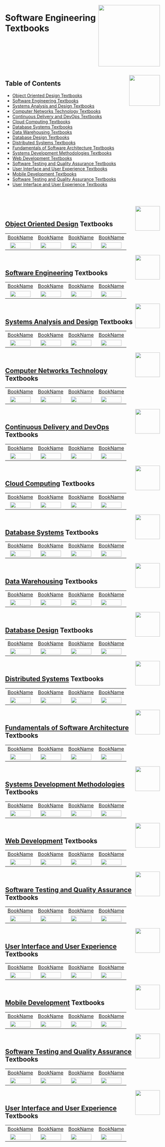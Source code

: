 <a href="/Software-Engineering/README.md"><img align="right" width="200" src="/logos/reference-textbooks.png"></img></a>

# Software Engineering Textbooks

<br><br><br><br><br><br>

<a href="/Software-Engineering/README.md"><img align="right" width="100" src="/icons/agenda.png"></img></a>

## Table of Contents
  * [Object Oriented Design Textbooks](#Object-Oriented-Design-Textbooks)
  * [Software Engineering Textbooks](#Software-Engineering-Textbooks-1)
  * [Systems Analysis and Design Textbooks](#Systems-Analysis-and-Design-Textbooks)
  * [Computer Networks Technology Textbooks](#Computer-Networks-Technology-Textbooks)
  * [Continuous Delivery and DevOps Textbooks](#Continuous-Delivery-and-DevOps-Textbooks)
  * [Cloud Computing Textbooks](#Cloud-Computing-Textbooks)
  * [Database Systems Textbooks](#Database-Systems-Textbooks)
  * [Data Warehousing Textbooks](#Data-Warehousing-Textbooks)
  * [Database Design Textbooks](#Database-Design-Textbooks)
  * [Distributed Systems Textbooks](#Distributed-Systems-Textbooks)
  * [Fundamentals of Software Architecture Textbooks](#Fundamentals-of-Software-Architecture-Textbooks)
  * [Systems Development Methodologies Textbooks](#Systems-Development-Methodologies-Textbooks)
  * [Web Development Textbooks](#Web-Development-Textbooks)
  * [Software Testing and Quality Assurance Textbooks](#Software-Testing-and-Quality-Assurance-Textbooks)
  * [User Interface and User Experience Textbooks](#User-Interface-and-User-Experience-Textbooks)
  * [Mobile Development Textbooks](#Mobile-Development-Textbooks)
  * [Software Testing and Quality Assurance Textbooks](#Software-Testing-and-Quality-Assurance-Textbooks-1)
  * [User Interface and User Experience Textbooks](#User-Interface-and-User-Experience-Textbooks-1)

<br><br>

<a href="/Software-Engineering/Object-Oriented-Design/README.md"><img align="right" width="80" src="/repos-logos/object-oriented-design.png"></img></a>
<br>

## [Object Oriented Design](/Software-Engineering/Object-Oriented-Design/README.md) Textbooks

<table>
    <tbody>
        <tr>
<td align="center" width="25%"><a href="/Software-Engineering/Object-Oriented-Design/README.md">BookName</a></td>
<td align="center" width="25%"><a href="/Software-Engineering/Object-Oriented-Design/README.md">BookName</a></td>
<td align="center" width="25%"><a href="/Software-Engineering/Object-Oriented-Design/README.md">BookName</a></td>
<td align="center" width="25%"><a href="/Software-Engineering/Object-Oriented-Design/README.md">BookName</a></td>
        </tr>
        <tr>
<td align="center"><a href="/Software-Engineering/Object-Oriented-Design/README.md"><img align="center" width="90%" src="/logos/image.png"></img></a></td>
<td align="center"><a href="/Software-Engineering/Object-Oriented-Design/README.md"><img align="center" width="90%" src="/logos/image.png"></img></a></td>
<td align="center"><a href="/Software-Engineering/Object-Oriented-Design/README.md"><img align="center" width="90%" src="/logos/image.png"></img></a></td>
<td align="center"><a href="/Software-Engineering/Object-Oriented-Design/README.md"><img align="center" width="90%" src="/logos/image.png"></img></a></td>
        </tr>
    </tbody>
</table>

<a href="/Software-Engineering/Software-Engineering/README.md"><img align="right" width="80" src="/repos-logos/software-engineering.png"></img></a>
<br>

## [Software Engineering](/Software-Engineering/Software-Engineering/README.md) Textbooks

<table>
    <tbody>
        <tr>
<td align="center" width="25%"><a href="/Software-Engineering/Software-Engineering/README.md">BookName</a></td>
<td align="center" width="25%"><a href="/Software-Engineering/Software-Engineering/README.md">BookName</a></td>
<td align="center" width="25%"><a href="/Software-Engineering/Software-Engineering/README.md">BookName</a></td>
<td align="center" width="25%"><a href="/Software-Engineering/Software-Engineering/README.md">BookName</a></td>
        </tr>
        <tr>
<td align="center"><a href="/Software-Engineering/Software-Engineering/README.md"><img align="center" width="90%" src="/logos/image.png"></img></a></td>
<td align="center"><a href="/Software-Engineering/Software-Engineering/README.md"><img align="center" width="90%" src="/logos/image.png"></img></a></td>
<td align="center"><a href="/Software-Engineering/Software-Engineering/README.md"><img align="center" width="90%" src="/logos/image.png"></img></a></td>
<td align="center"><a href="/Software-Engineering/Software-Engineering/README.md"><img align="center" width="90%" src="/logos/image.png"></img></a></td>
        </tr>
    </tbody>
</table>

<a href="/Software-Engineering/Systems-Analysis-and-Design/README.md"><img align="right" width="80" src="/repos-logos/system-analysis.png"></img></a>
<br>

## [Systems Analysis and Design](/Software-Engineering/Systems-Analysis-and-Design/README.md) Textbooks

<table>
    <tbody>
        <tr>
<td align="center" width="25%"><a href="/Software-Engineering/Systems-Analysis-and-Design/README.md">BookName</a></td>
<td align="center" width="25%"><a href="/Software-Engineering/Systems-Analysis-and-Design/README.md">BookName</a></td>
<td align="center" width="25%"><a href="/Software-Engineering/Systems-Analysis-and-Design/README.md">BookName</a></td>
<td align="center" width="25%"><a href="/Software-Engineering/Systems-Analysis-and-Design/README.md">BookName</a></td>
        </tr>
        <tr>
<td align="center"><a href="/Software-Engineering/Systems-Analysis-and-Design/README.md"><img align="center" width="90%" src="/logos/image.png"></img></a></td>
<td align="center"><a href="/Software-Engineering/Systems-Analysis-and-Design/README.md"><img align="center" width="90%" src="/logos/image.png"></img></a></td>
<td align="center"><a href="/Software-Engineering/Systems-Analysis-and-Design/README.md"><img align="center" width="90%" src="/logos/image.png"></img></a></td>
<td align="center"><a href="/Software-Engineering/Systems-Analysis-and-Design/README.md"><img align="center" width="90%" src="/logos/image.png"></img></a></td>
        </tr>
    </tbody>
</table>

<a href="/Software-Engineering/Computer-Networks-Technology/README.md"><img align="right" width="80" src="/repos-logos/computer-networks.png"></img></a>
<br>

## [Computer Networks Technology](/Software-Engineering/Computer-Networks-Technology/README.md) Textbooks

<table>
    <tbody>
        <tr>
<td align="center" width="25%"><a href="/Software-Engineering/Computer-Networks-Technology/README.md">BookName</a></td>
<td align="center" width="25%"><a href="/Software-Engineering/Computer-Networks-Technology/README.md">BookName</a></td>
<td align="center" width="25%"><a href="/Software-Engineering/Computer-Networks-Technology/README.md">BookName</a></td>
<td align="center" width="25%"><a href="/Software-Engineering/Computer-Networks-Technology/README.md">BookName</a></td>
        </tr>
        <tr>
<td align="center"><a href="/Software-Engineering/Computer-Networks-Technology/README.md"><img align="center" width="90%" src="/logos/image.png"></img></a></td>
<td align="center"><a href="/Software-Engineering/Computer-Networks-Technology/README.md"><img align="center" width="90%" src="/logos/image.png"></img></a></td>
<td align="center"><a href="/Software-Engineering/Computer-Networks-Technology/README.md"><img align="center" width="90%" src="/logos/image.png"></img></a></td>
<td align="center"><a href="/Software-Engineering/Computer-Networks-Technology/README.md"><img align="center" width="90%" src="/logos/image.png"></img></a></td>
        </tr>
    </tbody>
</table>

<a href="/Software-Engineering/Continuous-Delivery-and-DevOps/README.md"><img align="right" width="80" src="/repos-logos/devops.png"></img></a>
<br>

## [Continuous Delivery and DevOps](/Software-Engineering/Continuous-Delivery-and-DevOps/README.md) Textbooks

<table>
    <tbody>
        <tr>
<td align="center" width="25%"><a href="/Software-Engineering/Continuous-Delivery-and-DevOps/README.md">BookName</a></td>
<td align="center" width="25%"><a href="/Software-Engineering/Continuous-Delivery-and-DevOps/README.md">BookName</a></td>
<td align="center" width="25%"><a href="/Software-Engineering/Continuous-Delivery-and-DevOps/README.md">BookName</a></td>
<td align="center" width="25%"><a href="/Software-Engineering/Continuous-Delivery-and-DevOps/README.md">BookName</a></td>
        </tr>
        <tr>
<td align="center"><a href="/Software-Engineering/Continuous-Delivery-and-DevOps/README.md"><img align="center" width="90%" src="/logos/image.png"></img></a></td>
<td align="center"><a href="/Software-Engineering/Continuous-Delivery-and-DevOps/README.md"><img align="center" width="90%" src="/logos/image.png"></img></a></td>
<td align="center"><a href="/Software-Engineering/Continuous-Delivery-and-DevOps/README.md"><img align="center" width="90%" src="/logos/image.png"></img></a></td>
<td align="center"><a href="/Software-Engineering/Continuous-Delivery-and-DevOps/README.md"><img align="center" width="90%" src="/logos/image.png"></img></a></td>
        </tr>
    </tbody>
</table>

<a href="/Software-Engineering/Cloud-Computing/README.md"><img align="right" width="80" src="/repos-logos/cloud-computing.png"></img></a>
<br>

## [Cloud Computing](/Software-Engineering/Cloud-Computing/README.md) Textbooks

<table>
    <tbody>
        <tr>
<td align="center" width="25%"><a href="/Software-Engineering/Cloud-Computing/README.md">BookName</a></td>
<td align="center" width="25%"><a href="/Software-Engineering/Cloud-Computing/README.md">BookName</a></td>
<td align="center" width="25%"><a href="/Software-Engineering/Cloud-Computing/README.md">BookName</a></td>
<td align="center" width="25%"><a href="/Software-Engineering/Cloud-Computing/README.md">BookName</a></td>
        </tr>
        <tr>
<td align="center"><a href="/Software-Engineering/Cloud-Computing/README.md"><img align="center" width="90%" src="/logos/image.png"></img></a></td>
<td align="center"><a href="/Software-Engineering/Cloud-Computing/README.md"><img align="center" width="90%" src="/logos/image.png"></img></a></td>
<td align="center"><a href="/Software-Engineering/Cloud-Computing/README.md"><img align="center" width="90%" src="/logos/image.png"></img></a></td>
<td align="center"><a href="/Software-Engineering/Cloud-Computing/README.md"><img align="center" width="90%" src="/logos/image.png"></img></a></td>
        </tr>
    </tbody>
</table>

<a href="/Software-Engineering/Database-Systems/README.md"><img align="right" width="80" src="/repos-logos/database-systems.png"></img></a>
<br>

## [Database Systems](/Software-Engineering/Database-Systems/README.md) Textbooks

<table>
    <tbody>
        <tr>
<td align="center" width="25%"><a href="/Software-Engineering/Database-Systems/README.md">BookName</a></td>
<td align="center" width="25%"><a href="/Software-Engineering/Database-Systems/README.md">BookName</a></td>
<td align="center" width="25%"><a href="/Software-Engineering/Database-Systems/README.md">BookName</a></td>
<td align="center" width="25%"><a href="/Software-Engineering/Database-Systems/README.md">BookName</a></td>
        </tr>
        <tr>
<td align="center"><a href="/Software-Engineering/Database-Systems/README.md"><img align="center" width="90%" src="/logos/image.png"></img></a></td>
<td align="center"><a href="/Software-Engineering/Database-Systems/README.md"><img align="center" width="90%" src="/logos/image.png"></img></a></td>
<td align="center"><a href="/Software-Engineering/Database-Systems/README.md"><img align="center" width="90%" src="/logos/image.png"></img></a></td>
<td align="center"><a href="/Software-Engineering/Database-Systems/README.md"><img align="center" width="90%" src="/logos/image.png"></img></a></td>
        </tr>
    </tbody>
</table>

<a href="/Software-Engineering/Data-Warehousing/README.md"><img align="right" width="80" src="/repos-logos/data-warehousing.png"></img></a>
<br>

## [Data Warehousing](/Software-Engineering/Data-Warehousing/README.md) Textbooks

<table>
    <tbody>
        <tr>
<td align="center" width="25%"><a href="/Software-Engineering/Data-Warehousing/README.md">BookName</a></td>
<td align="center" width="25%"><a href="/Software-Engineering/Data-Warehousing/README.md">BookName</a></td>
<td align="center" width="25%"><a href="/Software-Engineering/Data-Warehousing/README.md">BookName</a></td>
<td align="center" width="25%"><a href="/Software-Engineering/Data-Warehousing/README.md">BookName</a></td>
        </tr>
        <tr>
<td align="center"><a href="/Software-Engineering/Data-Warehousing/README.md"><img align="center" width="90%" src="/logos/image.png"></img></a></td>
<td align="center"><a href="/Software-Engineering/Data-Warehousing/README.md"><img align="center" width="90%" src="/logos/image.png"></img></a></td>
<td align="center"><a href="/Software-Engineering/Data-Warehousing/README.md"><img align="center" width="90%" src="/logos/image.png"></img></a></td>
<td align="center"><a href="/Software-Engineering/Data-Warehousing/README.md"><img align="center" width="90%" src="/logos/image.png"></img></a></td>
        </tr>
    </tbody>
</table>

<a href="/Software-Engineering/Database-Design/README.md"><img align="right" width="80" src="/repos-logos/database-design.png"></img></a>
<br>

## [Database Design](/Software-Engineering/Database-Design/README.md) Textbooks

<table>
    <tbody>
        <tr>
<td align="center" width="25%"><a href="/Software-Engineering/Database-Design/README.md">BookName</a></td>
<td align="center" width="25%"><a href="/Software-Engineering/Database-Design/README.md">BookName</a></td>
<td align="center" width="25%"><a href="/Software-Engineering/Database-Design/README.md">BookName</a></td>
<td align="center" width="25%"><a href="/Software-Engineering/Database-Design/README.md">BookName</a></td>
        </tr>
        <tr>
<td align="center"><a href="/Software-Engineering/Database-Design/README.md"><img align="center" width="90%" src="/logos/image.png"></img></a></td>
<td align="center"><a href="/Software-Engineering/Database-Design/README.md"><img align="center" width="90%" src="/logos/image.png"></img></a></td>
<td align="center"><a href="/Software-Engineering/Database-Design/README.md"><img align="center" width="90%" src="/logos/image.png"></img></a></td>
<td align="center"><a href="/Software-Engineering/Database-Design/README.md"><img align="center" width="90%" src="/logos/image.png"></img></a></td>
        </tr>
    </tbody>
</table>

<a href="/Software-Engineering/Distributed-Systems/README.md"><img align="right" width="80" src="/repos-logos/distributed-systems.png"></img></a>
<br>

## [Distributed Systems](/Software-Engineering/Distributed-Systems/README.md) Textbooks

<table>
    <tbody>
        <tr>
<td align="center" width="25%"><a href="/Software-Engineering/Distributed-Systems/README.md">BookName</a></td>
<td align="center" width="25%"><a href="/Software-Engineering/Distributed-Systems/README.md">BookName</a></td>
<td align="center" width="25%"><a href="/Software-Engineering/Distributed-Systems/README.md">BookName</a></td>
<td align="center" width="25%"><a href="/Software-Engineering/Distributed-Systems/README.md">BookName</a></td>
        </tr>
        <tr>
<td align="center"><a href="/Software-Engineering/Distributed-Systems/README.md"><img align="center" width="90%" src="/logos/image.png"></img></a></td>
<td align="center"><a href="/Software-Engineering/Distributed-Systems/README.md"><img align="center" width="90%" src="/logos/image.png"></img></a></td>
<td align="center"><a href="/Software-Engineering/Distributed-Systems/README.md"><img align="center" width="90%" src="/logos/image.png"></img></a></td>
<td align="center"><a href="/Software-Engineering/Distributed-Systems/README.md"><img align="center" width="90%" src="/logos/image.png"></img></a></td>
        </tr>
    </tbody>
</table>

<a href="/Software-Engineering/Fundamentals-of-Software-Architecture/README.md"><img align="right" width="80" src="/repos-logos/software-architecture.png"></img></a>
<br>

## [Fundamentals of Software Architecture](/Software-Engineering/Fundamentals-of-Software-Architecture/README.md) Textbooks

<table>
    <tbody>
        <tr>
<td align="center" width="25%"><a href="/Software-Engineering/Fundamentals-of-Software-Architecture/README.md">BookName</a></td>
<td align="center" width="25%"><a href="/Software-Engineering/Fundamentals-of-Software-Architecture/README.md">BookName</a></td>
<td align="center" width="25%"><a href="/Software-Engineering/Fundamentals-of-Software-Architecture/README.md">BookName</a></td>
<td align="center" width="25%"><a href="/Software-Engineering/Fundamentals-of-Software-Architecture/README.md">BookName</a></td>
        </tr>
        <tr>
<td align="center"><a href="/Software-Engineering/Fundamentals-of-Software-Architecture/README.md"><img align="center" width="90%" src="/logos/image.png"></img></a></td>
<td align="center"><a href="/Software-Engineering/Fundamentals-of-Software-Architecture/README.md"><img align="center" width="90%" src="/logos/image.png"></img></a></td>
<td align="center"><a href="/Software-Engineering/Fundamentals-of-Software-Architecture/README.md"><img align="center" width="90%" src="/logos/image.png"></img></a></td>
<td align="center"><a href="/Software-Engineering/Fundamentals-of-Software-Architecture/README.md"><img align="center" width="90%" src="/logos/image.png"></img></a></td>
        </tr>
    </tbody>
</table>

<a href="/Software-Engineering/Systems-Development-Methodologies/README.md"><img align="right" width="80" src="/repos-logos/systems-development-methodologies.png"></img></a>
<br>

## [Systems Development Methodologies](/Software-Engineering/Systems-Development-Methodologies/README.md) Textbooks

<table>
    <tbody>
        <tr>
<td align="center" width="25%"><a href="/Software-Engineering/Systems-Development-Methodologies/README.md">BookName</a></td>
<td align="center" width="25%"><a href="/Software-Engineering/Systems-Development-Methodologies/README.md">BookName</a></td>
<td align="center" width="25%"><a href="/Software-Engineering/Systems-Development-Methodologies/README.md">BookName</a></td>
<td align="center" width="25%"><a href="/Software-Engineering/Systems-Development-Methodologies/README.md">BookName</a></td>
        </tr>
        <tr>
<td align="center"><a href="/Software-Engineering/Systems-Development-Methodologies/README.md"><img align="center" width="90%" src="/logos/image.png"></img></a></td>
<td align="center"><a href="/Software-Engineering/Systems-Development-Methodologies/README.md"><img align="center" width="90%" src="/logos/image.png"></img></a></td>
<td align="center"><a href="/Software-Engineering/Systems-Development-Methodologies/README.md"><img align="center" width="90%" src="/logos/image.png"></img></a></td>
<td align="center"><a href="/Software-Engineering/Systems-Development-Methodologies/README.md"><img align="center" width="90%" src="/logos/image.png"></img></a></td>
        </tr>
    </tbody>
</table>

<a href="/Software-Engineering/Web-Development/README.md"><img align="right" width="80" src="/repos-logos/web-mobile-development.png"></img></a>
<br>

## [Web Development](/Software-Engineering/Web-Development/README.md) Textbooks

<table>
    <tbody>
        <tr>
<td align="center" width="25%"><a href="/Software-Engineering/Web-Development/README.md">BookName</a></td>
<td align="center" width="25%"><a href="/Software-Engineering/Web-Development/README.md">BookName</a></td>
<td align="center" width="25%"><a href="/Software-Engineering/Web-Development/README.md">BookName</a></td>
<td align="center" width="25%"><a href="/Software-Engineering/Web-Development/README.md">BookName</a></td>
        </tr>
        <tr>
<td align="center"><a href="/Software-Engineering/Web-Development/README.md"><img align="center" width="90%" src="/logos/image.png"></img></a></td>
<td align="center"><a href="/Software-Engineering/Web-Development/README.md"><img align="center" width="90%" src="/logos/image.png"></img></a></td>
<td align="center"><a href="/Software-Engineering/Web-Development/README.md"><img align="center" width="90%" src="/logos/image.png"></img></a></td>
<td align="center"><a href="/Software-Engineering/Web-Development/README.md"><img align="center" width="90%" src="/logos/image.png"></img></a></td>
        </tr>
    </tbody>
</table>

<a href="/Software-Engineering/Software-Testing-and-Quality-Assurance/README.md"><img align="right" width="80" src="/repos-logos/software-testing.png"></img></a>
<br>

## [Software Testing and Quality Assurance](/Software-Engineering/Software-Testing-and-Quality-Assurance/README.md) Textbooks

<table>
    <tbody>
        <tr>
<td align="center" width="25%"><a href="/Software-Engineering/Software-Testing-and-Quality-Assurance/README.md">BookName</a></td>
<td align="center" width="25%"><a href="/Software-Engineering/Software-Testing-and-Quality-Assurance/README.md">BookName</a></td>
<td align="center" width="25%"><a href="/Software-Engineering/Software-Testing-and-Quality-Assurance/README.md">BookName</a></td>
<td align="center" width="25%"><a href="/Software-Engineering/Software-Testing-and-Quality-Assurance/README.md">BookName</a></td>
        </tr>
        <tr>
<td align="center"><a href="/Software-Engineering/Software-Testing-and-Quality-Assurance/README.md"><img align="center" width="90%" src="/logos/image.png"></img></a></td>
<td align="center"><a href="/Software-Engineering/Software-Testing-and-Quality-Assurance/README.md"><img align="center" width="90%" src="/logos/image.png"></img></a></td>
<td align="center"><a href="/Software-Engineering/Software-Testing-and-Quality-Assurance/README.md"><img align="center" width="90%" src="/logos/image.png"></img></a></td>
<td align="center"><a href="/Software-Engineering/Software-Testing-and-Quality-Assurance/README.md"><img align="center" width="90%" src="/logos/image.png"></img></a></td>
        </tr>
    </tbody>
</table>

<a href="/Software-Engineering/User-Interface-and-User-Experience/README.md"><img align="right" width="80" src="/repos-logos/ui-ux.png"></img></a>
<br>

## [User Interface and User Experience](/Software-Engineering/User-Interface-and-User-Experience/README.md) Textbooks

<table>
    <tbody>
        <tr>
<td align="center" width="25%"><a href="/Software-Engineering/User-Interface-and-User-Experience/README.md">BookName</a></td>
<td align="center" width="25%"><a href="/Software-Engineering/User-Interface-and-User-Experience/README.md">BookName</a></td>
<td align="center" width="25%"><a href="/Software-Engineering/User-Interface-and-User-Experience/README.md">BookName</a></td>
<td align="center" width="25%"><a href="/Software-Engineering/User-Interface-and-User-Experience/README.md">BookName</a></td>
        </tr>
        <tr>
<td align="center"><a href="/Software-Engineering/User-Interface-and-User-Experience/README.md"><img align="center" width="90%" src="/logos/image.png"></img></a></td>
<td align="center"><a href="/Software-Engineering/User-Interface-and-User-Experience/README.md"><img align="center" width="90%" src="/logos/image.png"></img></a></td>
<td align="center"><a href="/Software-Engineering/User-Interface-and-User-Experience/README.md"><img align="center" width="90%" src="/logos/image.png"></img></a></td>
<td align="center"><a href="/Software-Engineering/User-Interface-and-User-Experience/README.md"><img align="center" width="90%" src="/logos/image.png"></img></a></td>
        </tr>
    </tbody>
</table>

<a href="/Software-Engineering/Mobile-Development/README.md"><img align="right" width="80" src="/repos-logos/web-mobile-development.png"></img></a>
<br>

## [Mobile Development](/Software-Engineering/Mobile-Development/README.md) Textbooks

<table>
    <tbody>
        <tr>
<td align="center" width="25%"><a href="/Software-Engineering/Mobile-Development/README.md">BookName</a></td>
<td align="center" width="25%"><a href="/Software-Engineering/Mobile-Development/README.md">BookName</a></td>
<td align="center" width="25%"><a href="/Software-Engineering/Mobile-Development/README.md">BookName</a></td>
<td align="center" width="25%"><a href="/Software-Engineering/Mobile-Development/README.md">BookName</a></td>
        </tr>
        <tr>
<td align="center"><a href="/Software-Engineering/Mobile-Development/README.md"><img align="center" width="90%" src="/logos/image.png"></img></a></td>
<td align="center"><a href="/Software-Engineering/Mobile-Development/README.md"><img align="center" width="90%" src="/logos/image.png"></img></a></td>
<td align="center"><a href="/Software-Engineering/Mobile-Development/README.md"><img align="center" width="90%" src="/logos/image.png"></img></a></td>
<td align="center"><a href="/Software-Engineering/Mobile-Development/README.md"><img align="center" width="90%" src="/logos/image.png"></img></a></td>
        </tr>
    </tbody>
</table>

<a href="/Software-Engineering/Software-Testing-and-Quality-Assurance/README.md"><img align="right" width="80" src="/repos-logos/software-testing.png"></img></a>
<br>

## [Software Testing and Quality Assurance](/Software-Engineering/Software-Testing-and-Quality-Assurance/README.md) Textbooks

<table>
    <tbody>
        <tr>
<td align="center" width="25%"><a href="/Software-Engineering/Software-Testing-and-Quality-Assurance/README.md">BookName</a></td>
<td align="center" width="25%"><a href="/Software-Engineering/Software-Testing-and-Quality-Assurance/README.md">BookName</a></td>
<td align="center" width="25%"><a href="/Software-Engineering/Software-Testing-and-Quality-Assurance/README.md">BookName</a></td>
<td align="center" width="25%"><a href="/Software-Engineering/Software-Testing-and-Quality-Assurance/README.md">BookName</a></td>
        </tr>
        <tr>
<td align="center"><a href="/Software-Engineering/Software-Testing-and-Quality-Assurance/README.md"><img align="center" width="90%" src="/logos/image.png"></img></a></td>
<td align="center"><a href="/Software-Engineering/Software-Testing-and-Quality-Assurance/README.md"><img align="center" width="90%" src="/logos/image.png"></img></a></td>
<td align="center"><a href="/Software-Engineering/Software-Testing-and-Quality-Assurance/README.md"><img align="center" width="90%" src="/logos/image.png"></img></a></td>
<td align="center"><a href="/Software-Engineering/Software-Testing-and-Quality-Assurance/README.md"><img align="center" width="90%" src="/logos/image.png"></img></a></td>
        </tr>
    </tbody>
</table>

<a href="/Software-Engineering/User-Interface-and-User-Experience/README.md"><img align="right" width="80" src="/repos-logos/ui-ux.png"></img></a>
<br>

## [User Interface and User Experience](/Software-Engineering/User-Interface-and-User-Experience/README.md) Textbooks

<table>
    <tbody>
        <tr>
<td align="center" width="25%"><a href="/Software-Engineering/User-Interface-and-User-Experience/README.md">BookName</a></td>
<td align="center" width="25%"><a href="/Software-Engineering/User-Interface-and-User-Experience/README.md">BookName</a></td>
<td align="center" width="25%"><a href="/Software-Engineering/User-Interface-and-User-Experience/README.md">BookName</a></td>
<td align="center" width="25%"><a href="/Software-Engineering/User-Interface-and-User-Experience/README.md">BookName</a></td>
        </tr>
        <tr>
<td align="center"><a href="/Software-Engineering/User-Interface-and-User-Experience/README.md"><img align="center" width="90%" src="/logos/image.png"></img></a></td>
<td align="center"><a href="/Software-Engineering/User-Interface-and-User-Experience/README.md"><img align="center" width="90%" src="/logos/image.png"></img></a></td>
<td align="center"><a href="/Software-Engineering/User-Interface-and-User-Experience/README.md"><img align="center" width="90%" src="/logos/image.png"></img></a></td>
<td align="center"><a href="/Software-Engineering/User-Interface-and-User-Experience/README.md"><img align="center" width="90%" src="/logos/image.png"></img></a></td>
        </tr>
    </tbody>
</table>
